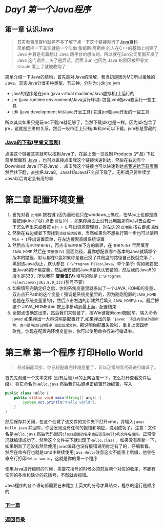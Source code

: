 # ***Day1 第一个Java程序***

## 第一章 认识Java

> 其实看百度百科就差不多了解了点一下这个链接就行了[Java百科](https://www.baidu.com)  
> 简单概括一下其实就是一个叫做 詹姆斯·高斯林 的人在C++的基础上创建了 Java 并且是有着想让 Java 跨平台的想法的，所以就在Sun公司里面开发了
> Java 这门语言，火了是后话。后面 Sun 也因为 Java 的原因被甲骨文 Oracle 看上了就被收购了

简单介绍一下Java的结构，首先是对Java的理解，我当初是因为MC所以接触的Java，其实Java分很多种类型，有三种，分别为: jdk jre jvm

* java的程序是在jvm (java virtual machine/Java虚拟机)上运行的
* jre (java runtime environment/Java运行环境) 包含jvm和java要运行一些工具
* jdk (java development kit/Java开发工具) 包含jre和java开发的一些工具

所以其实如果只是玩mc下载jre就足够了，当然下载jdk也是一样，因为jdk包含了jre，这就是三者的关系，然后一般市面上只有jdk和jre可以下载。jvm都是雪藏的

### [Java的下载(甲骨文官网)](https://www.oracle.com)

点进这个链接其实就可以找到Java了，在最上面一览找到 Products (产品) 下拉菜单里面有 [Java](https://www.oracle.com/java/)
，也可以直接点击我这个链接快速到达，然后在右边有个 Download Java (下载Java)
，点击我这个链接也可以快速到达[点我速达下载页面](https://www.oracle.com/java/technologies/downloads/)  
然后往下翻，直接把Java8，Java11和Java17全部下载了。无所谓只要继续学Java以后肯定会有用的😁

# 第二章 配置环境变量

1. 首先对着 `此电脑` 按右键 (因为基础也只在windows上搞过，在Mac上也都是直接使用idea了😋) 点击 `属性(R)`
   ，如果你桌面上没有此电脑那你可以去百度一下怎么弄出来或者按
   `Win + E` 呼出资源管理器，对左边的 `此电脑` 按右键点 `属性`
2. 然后在右边或者下面找到`高级系统设置`，当然如果你不想执行第一步也可以使用`Win + I`呼出设置菜单，在左边搜索高级系统设置
3. 然后点击`环境变量(N)`，再点击`系统变量`下方的新建，在 `变量名(N)` 里面填写 `JAVA_HOME` 然后在 `变量值(V)`
   里面路径，看你想配置哪个版本的Java就填哪个版本的路径，默认都在C盘如果你是自己换了其他盘的路径自己换就完事了，填到该Java为止，默认都在`
   C:\Program Files\Java`，举个栗子: 假如我要配置Java8的环境变量，然后我安装的Java8是默认安装的，然后我的Java8的版本是333，所以我在
   **变量值(V)** 填写的就是 `C:\Program Files\Java\jdk1.8.0_333` (引号不要)
4. 如果填写完确定好之后，你的系统变量里就多出了一个JAVA_HOME的变量，双击点开Path的这个变量 (
   强调是系统变量里的，因为刚刚配置的`JAVA_HOME`也是在系统变量里的)，然后点击右边的新建然后填入 `JAVA_HOME\bin`，最后把这个
   JAVA_HOME\bin 按上移移动到最上面，配置结束
5. 全部点击确定出来，然后我们来验证了，按Win键搜索cmd敲回车，输入命令 javac
   如果弹出一大串说明是配置好了,如果弹出的是 `'javac' 不是内部或外部命令，也不是可运行的程序
   或批处理文件。`那说明你配置失败啦，重复上面四步  
   欧克，你现在配置完环境变量啦，你可以使用命令行进行编译啦。

# 第三章 第一个程序 打印Hello World

> 经过前面两步，你已经配置完环境变量了，可以正常的写代码进行编译了。

首先先创建一个文本文件 (没有后缀.txt的上网百度一下，怎么打开查看文件后缀)，将它命名为`Hello.java`
然后我们右键点击编辑开始编辑，写入

```java
public class Hello {
    public static void main(String[] args) {
        System.out.println("Hello world");
    }
}
```

然后保存并关闭，在这个创建了该文件的文件夹下打开cmd，并输入`javac Hello.java`
并回车，你会发现没有任何的报错和响应，说明成功了，注意：文件名是`Hello.java`
然后代码里的`class后面的名字也应该是Hello和文件名相同`，正常情况就编译成功了，然后这个文件夹下就出现了`Hello.class`
，如果没有刷新一下，如果刷新了还没有然后使用`javac`编译也没有报错说明肯定有了的，仔细看看。  
然后在命令行也就是cmd中继续使用`java Hello`注意这次不能带上后缀，他会在命令行打印`Hello world`，这就是你的第一个程序

使用Java进行编码的时候，需要花括号的时候必须前后两个对应的收尾，不能有任何的多余和缺少的花括号，不然就会报错。

Java程序的各个语句都需要在末尾加上英文的分号才算结束，程序的运行是顺序的

### [下一章](day2.md)
### [返回目录](README.md)